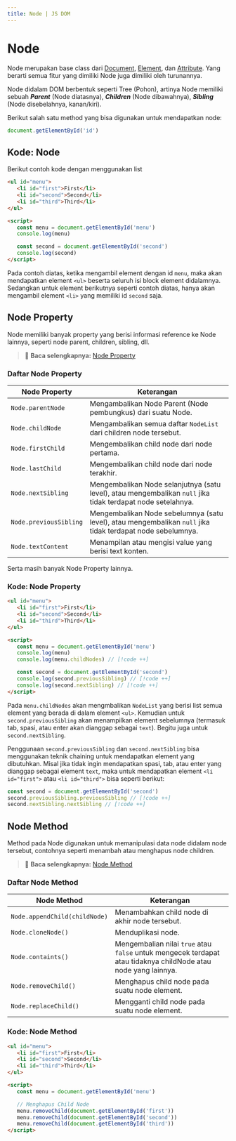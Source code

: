 ```yaml
---
title: Node | JS DOM
---
```


# Node

Node merupakan base class dari [Document](/javascript-dom/document), [Element](/javascript-dom/element), dan [Attribute](/javascript-dom/attribute). Yang berarti semua fitur yang dimiliki Node juga dimiliki oleh turunannya. 

Node didalam DOM berbentuk seperti Tree (Pohon), artinya Node memiliki sebuah _**Parent**_ (Node diatasnya), _**Children**_ (Node dibawahnya), _**Sibling**_ (Node disebelahnya, kanan/kiri). 

Berikut salah satu method yang bisa digunakan untuk mendapatkan node:

```js
document.getElementById('id')
```

## Kode: Node

Berikut contoh kode dengan menggunakan list

```html
<ul id="menu">
   <li id="first">First</li>
   <li id="second">Second</li>
   <li id="third">Third</li>
</ul>

<script>
   const menu = document.getElementById('menu')
   console.log(menu)

   const second = document.getElementById('second')
   console.log(second)
</script>
```

Pada contoh diatas, ketika mengambil element dengan id `menu`, maka akan mendapatkan element `<ul>` beserta seluruh isi block element didalamnya. Sedangkan untuk element berikutnya seperti contoh diatas, hanya akan mengambil element `<li>` yang memiliki id `second` saja.

## Node Property

Node memiliki banyak property yang berisi informasi reference ke Node lainnya, seperti node parent, children, sibling, dll.

> :memo: **Baca selengkapnya:** [Node Property](https://developer.mozilla.org/en-US/docs/Web/API/Node#properties)

### Daftar Node Property

| Node Property | Keterangan |
| ------------- | ---------- |
| `Node.parentNode` | Mengambalikan Node Parent (Node pembungkus) dari suatu Node. |
| `Node.childNode` | Mengambalikan semua daftar `NodeList` dari children node tersebut. |
| `Node.firstChild` | Mengembalikan child node dari node pertama. |
| `Node.lastChild` | Mengembalikan child node dari node terakhir. |
| `Node.nextSibling` | Mengembalikan Node selanjutnya (satu level), atau mengembalikan `null` jika tidak terdapat node setelahnya. |
| `Node.previousSibling` | Mengembalikan Node sebelumnya (satu level), atau mengembalikan `null` jika tidak terdapat node sebelumnya. |
| `Node.textContent` | Menampilan atau mengisi value yang berisi text konten. |

Serta masih banyak Node Property lainnya.

### Kode: Node Property

```html
<ul id="menu">
   <li id="first">First</li>
   <li id="second">Second</li>
   <li id="third">Third</li>
</ul>

<script>
   const menu = document.getElementById('menu')
   console.log(menu)
   console.log(menu.childNodes) // [!code ++]

   const second = document.getElementById('second')
   console.log(second.previousSibling) // [!code ++]
   console.log(second.nextSibling) // [!code ++]
</script>
```

Pada `menu.childNodes` akan mengmbalikan `NodeList` yang berisi list semua element yang berada di dalam element `<ul>`.
Kemudian untuk `second.previousSibling` akan menampilkan element sebelumnya (termasuk tab, spasi, atau enter akan dianggap sebagai `text`). Begitu juga untuk `second.nextSibling`. 

Penggunaan `second.previousSibling` dan `second.nextSibling` bisa menggunakan teknik chaining untuk mendapatkan element yang dibutuhkan. Misal jika tidak ingin mendapatkan spasi, tab, atau enter yang dianggap sebagai element `text`, maka untuk mendapatkan element `<li id="first">` atau `<li id="third">` bisa seperti berikut:

```js
const second = document.getElementById('second')
second.previousSibling.previousSibling // [!code ++]
second.nextSibling.nextSibling // [!code ++]
```

## Node Method

Method pada Node digunakan untuk memanipulasi data node didalam node tersebut, contohnya seperti menambah atau menghapus node children.

> :memo: **Baca selengkapnya:** [Node Method](https://developer.mozilla.org/en-US/docs/Web/API/Node#methods)

### Daftar Node Method 

| Node Method | Keterangan |
| ------------- | ---------- |
| `Node.appendChild(childNode)` | Menambahkan child node di akhir node tersebut. |
| `Node.cloneNode()` | Menduplikasi node. |
| `Node.containts()` | Mengembalian nilai `true` atau `false` untuk mengecek terdapat atau tidaknya childNode atau node yang lainnya. |
| `Node.removeChild()` | Menghapus child node pada suatu node element. |
| `Node.replaceChild()` | Mengganti child node pada suatu node element. |

### Kode: Node Method

```html
<ul id="menu">
   <li id="first">First</li>
   <li id="second">Second</li>
   <li id="third">Third</li>
</ul>

<script>
   const menu = document.getElementById('menu')

   // Menghapus Child Node
   menu.removeChild(document.getElementById('first'))
   menu.removeChild(document.getElementById('second'))
   menu.removeChild(document.getElementById('third'))
</script>
```